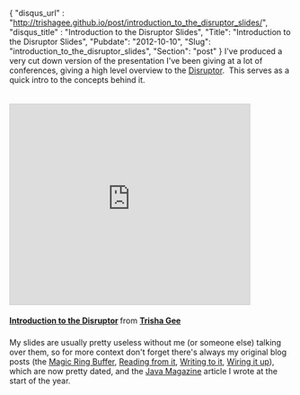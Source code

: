 {
 "disqus_url" : "http://trishagee.github.io/post/introduction_to_the_disruptor_slides/",
 "disqus_title" : "Introduction to the Disruptor Slides",
 "Title": "Introduction to the Disruptor Slides",
 "Pubdate": "2012-10-10",
 "Slug": "introduction_to_the_disruptor_slides",
 "Section": "post"
}
I've produced a very cut down version of the presentation I've been giving at a lot of conferences, giving a high level overview to the <a href="http://lmax-exchange.github.com/disruptor/">Disruptor</a>. &nbsp;This serves as a quick intro to the concepts behind it.<br /><br /><br /><iframe allowfullscreen="allowfullscreen" frameborder="0" height="356" marginheight="0" marginwidth="0" scrolling="no" src="http://www.slideshare.net/slideshow/embed_code/14664796" style="border-width: 1px 1px 0; border: 1px solid #CCC; margin-bottom: 5px;" width="427"> </iframe> <br /><div style="align: center; margin-bottom: 5px;"><strong> <a href="http://www.slideshare.net/trishagee/introduction-to-the-disruptor" target="_blank" title="Introduction to the Disruptor">Introduction to the Disruptor</a> </strong> from <strong><a href="http://www.slideshare.net/trishagee" target="_blank">Trisha Gee</a></strong> </div><br />My slides are usually pretty useless without me (or someone else) talking over them, so for more context don't forget there's always my original blog posts (the <a href="http://mechanitis.blogspot.co.uk/2011/06/dissecting-disruptor-whats-so-special.html">Magic Ring Buffer</a>, <a href="http://mechanitis.blogspot.co.uk/2011/06/dissecting-disruptor-how-do-i-read-from.html">Reading from it</a>, <a href="http://mechanitis.blogspot.co.uk/2011/07/dissecting-disruptor-writing-to-ring.html">Writing to it</a>, <a href="http://mechanitis.blogspot.co.uk/2011/07/dissecting-disruptor-wiring-up.html">Wiring it up</a>), which are now pretty dated, and the <a href="http://mechanitis.blogspot.co.uk/2012/03/java-magazine-intro-to-disruptor-part.html">Java Magazine</a> article I wrote at the start of the year.
